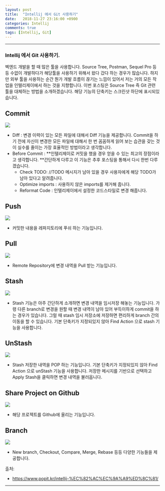 ```yaml
---
layout: post
title:  "Intellij 에서 Git 사용하기"
date:   2018-11-27 23:16:00 +0900
categories: Intellij
comments: true
tags: [Intellij, Git]
---
```


---
### Intellij 에서 Git 사용하기.


벡엔드 개발을 할 때 많은 툴을 사용합니다. 
Source Tree, Postman, Sequel Pro 등등 수없이 개발하다가 해당툴을 사용하기 위해서 왔다 갔다 하는 경우가 많습니다. 하지만 외부 툴을 사용하는 순간 뭔가 개발 흐름이 끊기는 느낌이 있어서 저는 거의 모든 작업을 인텔리제이에서 하는 것을 지향합니다. 이번 포스팅은 Source Tree 즉 Git 관련 툴을 대체하는 방법을 소개하겠습니다. 해당 기능의 단축키는 스크린샷 하단에 표시되있습니다.

Commit
--

<img src="{{ site.baseurl }}/public/post/gitimg/commit.png"/>

- Diff : 변경 이력이 있는 모든 파일에 대해서 Diff 기능을 제공합니다. Commit을 하기 전에 자신이 변경한 모든 파일에 대해서 한 번 꼼꼼하게 읽어 보는 습관을 갖는 것이 실수를 줄이는 가장 효율적인 방법이라고 생각합니다.
- Before Commit : **인텔리제이로 커밋을 했을 경우 얻을 수 있는 최고의 장점이라고 생각합니다. **간단하게 다루고 이 기능은 추후 포스팅을 통해서 다시 한번 다루겠습니다.
  - Check TODO: //TODO 메시지가 남아 있을 경우 사용자에게 해당 TODO가 남아 있다고 알려줍니다.
  - Optimize imports : 사용하지 않은 imports를 제거해 줍니다.
  - Reformat Code : 인텔리제이에서 설정한 코드스타일로 변경 해줍니다.

Push
--
<img src="{{ site.baseurl }}/public/post/gitimg/push.png"/>

- 커밋한 내용을 레파지토리에 푸쉬 하는 기능입니다.

Pull
--

<img src="{{ site.baseurl }}/public/post/gitimg/pull.png"/>

- Remote Repository에 변경 내역을 Pull 받는 기능입니다.

Stash
--

<img src="{{ site.baseurl }}/public/post/gitimg/stash.png"/>

- Stash 기능은 아주 간단하게 소개하면 변경 내역을 임시저장 해놓는 기능입니다. 가령 다른 branch로 변경을 원할 때 변경 내역이 남아 있어 부득이하게 commit을 하는 경우가 있습니다. 그럴 때 stash 임시 저장소에 저장하면 편리하게 branch 간의 이동을 할 수 있습니다.
기본 단축키가 지정되있지 않아 Find Action 으로 stash 기능을 사용합니다.

UnStash
--

<img src="{{ site.baseurl }}/public/post/gitimg/unstash.png"/>

- Stash 저장한 내역을 POP 하는 기능입니다.
기본 단축키가 지정되있지 않아 Find Action 으로 unStash 기능을 사용합니다.
저장한 메시지를 기반으로 선택하고 Apply Stash을 클릭하면 변경 내역을 불러옵니다.

Share Project on Github
--

<img src="{{ site.baseurl }}/public/post/gitimg/spog.png"/>

- 해당 프로젝트를 Github에 올리는 기능입니다.

Branch
--

<img src="{{ site.baseurl }}/public/post/gitimg/branch.png"/>

- New branch, Checkout, Compare, Merge, Rebase 등등 다양한 기능들을 제공합니다.


출처: 
 - https://www.popit.kr/intellij-%EC%82%AC%EC%9A%A9%ED%8C%81/


[jekyll-docs]: https://jekyllrb.com/docs/home
[jekyll-gh]:   https://github.com/jekyll/jekyll
[jekyll-talk]: https://talk.jekyllrb.com/
---
